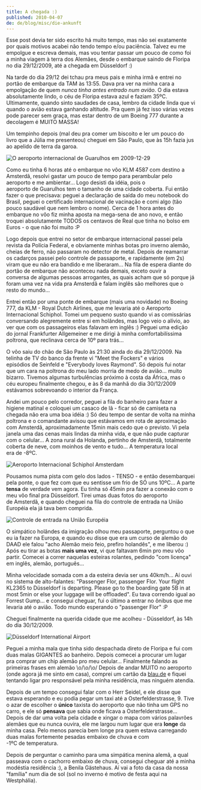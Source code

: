 ```yaml
---
title: A chegada :)
published: 2010-04-07
de: de/blog/misc/die-ankunft
---
```


Esse post devia ter sido escrito há muito tempo, mas não sei exatamente por quais motivos acabei não tendo tempo e/ou paciência.
Talvez eu me empolgue e escreva demais, mas vou tentar passar um pouco de como foi a minha viagem à terra dos Alemães,
desde o embarque saindo de Floripa no dia 29/12/2009, até a chegada em Düsseldorf :)

Na tarde do dia 29/12 dei tchau pra meus pais e minha irmã e entrei no portão de embarque da TAM às 13:55.
Dava pra ver na minha cara a empolgação de quem _nunca tinha antes entrado num avião_.
O dia estava absolutamente lindo, o céu de Floripa estava azul e faziam 35ºC.
Ultimamente, quando sinto saudades de casa, lembro da cidade linda que vi quando o avião estava ganhando altitude.
Pra quem já fez isso várias vezes pode parecer sem graça, mas estar dentro de um Boeing 777 durante a decolagem é MUITO MASSA!

Um tempinho depois (mal deu pra comer um biscoito e ler um pouco do livro que a Júlia me presenteou) cheguei em São Paulo,
que às 15h fazia jus ao apelido de terra da garoa.

![O aeroporto internacional de Guarulhos em 2009-12-29](/files/imgs/2010-03_2.jpg)

Como eu tinha 6 horas até o embarque no vôo KLM 4587 com destino a Amsterdã,
resolvi gastar um pouco de tempo para perambular pelo aeroporto e me ambientar...
Logo desisti da idéia, pois o aeroporto de Guarulhos tem o tamanho de uma cidade coberta.
Fui então fazer o que precisava:
peguei a declaração de saída do meu notebook do Brasil, peguei o certificado internacional de vacinação e comi algo
(tão pouco saudável que nem lembro o nome).
Cerca de 1 hora antes do embarque no vôo fiz minha aposta na mega-sena de ano novo,
e então troquei absolutamente TODOS os centavos de Real que tinha no bolso em Euros - o que não foi muito :P

Logo depois que entrei no setor de embarque internacional passei pela revista da Polícia Federal,
e obviamente minhas botas pro inverno alemão, cheias de ferro, não passaram no detector de metal.
Depois de reamarrar os cadarços passei pelo controle de passaporte, e rapidamente (em 2s) viram que eu não era bandido e me liberaram...
Na fila de espera diante do portão de embarque não aconteceu nada demais, exceto ouvir a conversa de algumas pessoas arrogantes,
as quais acham que só porque já foram uma vez na vida pra Amsterdã e falam inglês são melhores que o resto do mundo...

Entrei então por uma ponte de embarque (mais uma novidade) no Boeing 777, da KLM - Royal Dutch Airlines,
que me levaria até o Aeroporto Internacional Schiphol.
Tomei um pequeno susto quando vi as comissárias conversando alegremente entre si em holândes, mas logo veio o alívio,
ao ver que com os passageiros elas falavam em inglês :)
Peguei uma edição do jornal Frankfurter Allgemeiner e me dirigi à minha comfortabilíssima poltrona, que reclinava cerca de 10º para trás...

O vôo saiu do chão de São Paulo às 21:30 ainda do dia 29/12/2009.
Na telinha de TV do banco da frente vi "Meet the Fockers" e vários episódios de Seinfeld e "Everybody loves Raymond".
Só depois fui notar que um cara na poltrona do meu lado morria de medo de avião... muito bizarro.
Tivemos algumas turbulências próximo à costa da África, mas o céu europeu finalmente chegou,
e às 8 da manhã do dia 30/12/2009 estávamos sobrevoando o interior da França.

Andei um pouco pelo corredor, peguei a fila do banheiro para fazer a higiene matinal
e coloquei um casaco de lã - ficar só de camiseta na chegada não era uma boa idéia :)
Só deu tempo de sentar de volta na minha poltrona e o comandante avisou que estávamos em rota de aproximação com Amsterdã,
aproximadamente 15min mais cedo que o previsto.
Vi pela janela uma das cenas mais lindas da minha vida, e que não pude capturar com o celular...
A zona rural da Holanda, pertinho de Amsterdã, totalmente coberta de neve, com moinhos de vento e tudo...
A temperatura local era de -8ºC.

![Aeroporto Internacional Schiphol Amsterdam](/files/imgs/2010-03_3.jpg)

Pousamos numa pista com gelo dos lados - TENSO - e então desembarquei pela ponte, o que fez com que eu sentisse um frio de SÓ uns 10ºC...
A parte **tensa** de verdade vem agora. Eu tinha só 45min pra fazer a conexão com o meu vôo final pra Düsseldorf.
Tirei umas duas fotos do aeroporto de Amsterdã, e quando cheguei na fila do controle de entrada na União Européia ela já tava bem comprida.

![Controle de entrada na União Européia](/files/imgs/2010-03_5.jpg)

O simpático holândes da imigração olhou meu passaporte, perguntou o que eu ia fazer na Europa,
e quando eu disse que era um curso de alemão do DAAD ele falou "acho Alemão meio feio, prefiro holandês", e me liberou :)
Após eu tirar as botas **mais uma vez**, vi que faltavam 6min pro meu vôo partir.
Comecei a correr naquelas esteiras rolantes, pedindo "com licença" em inglês, alemão, português...

Minha velocidade somada com a da esteira devia ser uns 40km/h...
Aí ouvi no sistema de alto-falantes: "Passenger Flor, passenger Flor. Your flight KL2365 to Düsseldorf is departing.
Please go to the boarding gate 5B in at most 5min or else your luggage will be offloaded".
Eu tava correndo igual ao Forrest Gump... e consegui cheguar, fui o último a entrar no ônibus que me levaria até o avião.
Todo mundo esperando o "passenger Flor" :P

Cheguei finalmente na querida cidade que me acolheu - Düsseldorf, às 14h do dia 30/12/2009.

![Düsseldorf International Airport](/files/imgs/2010-03_6.jpg)

Peguei a minha mala que tinha sido despachada direto de Floripa e fui com duas malas GIGANTES ao banheiro.
Depois comecei a procurar um lugar pra comprar um chip alemão pro meu celular...
Finalmente falando as primeiras frases em alemão \o/\o/\o/
Depois de andar MUITO no aeroporto (onde agora já me sinto em casa),
comprei um cartão da [blau.de](http://blau.de) e fiquei tentando ligar pro responsável pela minha residência, mas ninguém atendia.

Depois de um tempo consegui falar com o Herr Seidel, e ele disse que estava esperando e eu podia pegar um taxi até a Osterfelderstrasse, 9.
Tive o azar de escolher o **único** taxista do aeroporto que não tinha um GPS no carro, e ele só **pensava** que sabia onde ficava a Osterfelderstrasse...
Depois de dar uma volta pela cidade e xingar o mapa com vários palavrões alemães que eu nunca ouvira, ele me largou num lugar que era **longe** da minha casa.
Pelo menos parecia bem longe pra quem estava carregando duas malas fortemente pesadas embaixo de chuva e com -1ºC de temperatura.

Depois de perguntar o caminho para uma simpática menina alemã, a qual passeava com o cachorro embaixo de chuva,
consegui cheguar até a minha modéstia residência :), a Benila Gästehaus.
Aí vai a foto da casa da nossa "família" num dia de sol (sol no inverno é motivo de festa aqui na Westphália).

